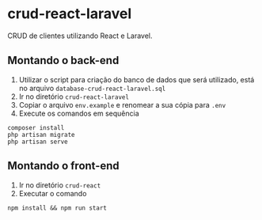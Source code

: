 # crud-react-laravel

CRUD de clientes utilizando React e Laravel.

## Montando o back-end

1. Utilizar o script para criação do banco de dados que será utilizado, está no arquivo `database-crud-react-laravel.sql`
2. Ir no diretório `crud-react-laravel`
3. Copiar o arquivo `env.example` e renomear a sua cópia para `.env`
4. Execute os comandos em sequência

```
composer install
php artisan migrate
php artisan serve
```

## Montando o front-end

1. Ir no diretório `crud-react`
2. Executar o comando

```
npm install && npm run start
```
